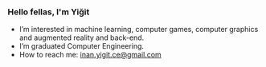 ### Hello fellas, I'm Yiğit

-  I’m interested in machine learning, computer games, computer graphics and augmented reality and back-end.
-  I’m graduated Computer Engineering.
-  How to reach me: inan.yigit.ce@gmail.com 
